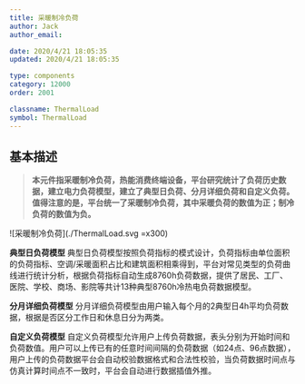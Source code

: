 ```yaml
---
title: 采暖制冷负荷
author: Jack 
author_email:

date: 2020/4/21 18:05:35
updated: 2020/4/21 18:05:35

type: components
category: 12000
order: 2001

classname: ThermalLoad
symbol: ThermalLoad
---
```

## 基本描述

> **本元件指采暖制冷负荷，热能消费终端设备，平台研究统计了负荷历史数据，建立电力负荷模型，建立了典型日负荷、分月详细负荷和自定义负荷。值得注意的是，平台统一了采暖制冷负荷，其中采暖负荷的数值为正；制冷负荷的数值为负。**

![采暖制冷负荷](./ThermalLoad.svg =x300)


**典型日负荷模型**
典型日负荷模型按照负荷指标的模式设计，负荷指标由单位面积的负荷指标、空调/采暖面积占比和建筑面积相乘得到，平台对常见类型的负荷曲线进行统计分析，根据负荷指标自动生成8760h负荷数据，提供了居民、工厂、医院、学校、商场、影院等共计13种典型8760h冷热电负荷数据模型。

**分月详细负荷模型**
分月详细负荷模型由用户输入每个月的2典型日4h平均负荷数据，根据是否区分工作日和休息日分为两类。

**自定义负荷模型**
自定义负荷模型允许用户上传负荷数据，表头分别为开始时间和负荷数值。用户可以上传已有的任意时间间隔的负荷数据（如24点、96点数据），用户上传的负荷数据平台会自动校验数据格式和合法性校验，当负荷数据时间点与仿真计算时间点不一致时，平台会自动进行数据插值外推。